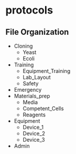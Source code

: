 protocols
=========

File Organization
------------

- Cloning
	- Yeast
	- Ecoli
- Training
	- Equipment_Training
	- Lab_Layout
	- Safety
- Emergency
- Materials_prep
	- Media
	- Competent_Cells
	- Reagents
- Equipment
	- Device_1
	- Device_2
	- Device_3
- Admin